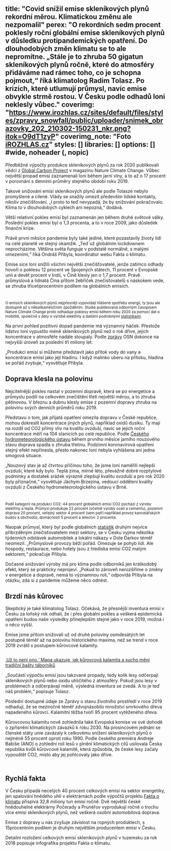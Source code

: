title: "Covid snížil emise skleníkových plynů rekordní měrou. Klimatickou změnu ale nezpomalil"
perex: "O rekordních sedm procent poklesly roční globální emise skleníkových plynů v důsledku protipandemických opatření. Do dlouhodobých změn klimatu se to ale nepromítne. „Stále je to zhruba 50 gigatun skleníkových plynů ročně, které do atmosféry přidáváme nad rámec toho, co je schopna pojmout,“ říká klimatolog Radim Tolasz. Po krizích, které utlumují průmysl, navíc emise obvykle strmě rostou. V Česku podle odhadů loni neklesly vůbec."
coverimg: "https://www.irozhlas.cz/sites/default/files/styles/zpravy_snowfall/public/uploader/snimek_obrazovky_202_210302-150231_nkr.png?itok=O9dT1zyP"
coverimg_note: "Foto <a href='iROZHLAS.cz'>iROZHLAS.cz</a>"
styles: []
libraries: []
options: [] #wide, noheader (, nopic)
---
Předběžné výpočty produkce skleníkových plynů za rok 2020 publikovali vědci z [Global Carbon Project](https://www.globalcarbonproject.org) v magazínu Nature Climate Change. Vůbec největší propad emisí zaznamenali loni během jarní vlny, a to až o 17 procent v porovnání s denními průměry stejného období roku 2019. 

Takové snižování emisí skleníkových plynů ale podle Tolasze nebylo promyšlené a cílené. Vlády se snažily omezit především lidské kontakty, nikoliv znečišťování. „I proto to teď nevypadá, že by snižování pokračovalo. Klima to v dlouhodobých cyklech ani nepozná,“ dodává. 

<right>Větší relativní pokles emisí byl zaznamenán jen během druhé světové války. Poslední pokles emisí byl o 1,3 procenta, a to v roce 2009, jako důsledek finanční krize.</right>

Právě první měsíce pandemie byly také jediné, které pozastavily životy lidí na celé planetě ve stejný okamžik. „Teď už globálním lockdownem neprocházíme. Většina světa funguje v podstatě normálně, s malými omezeními,“ říká Ondráš Přibyla, koordinátor webu Fakta o klimatu. 

Emise sice loni snížili všichni největší znečišťovatelé, jenže zatímco odhady hovoří o poklesu 12 procent ve Spojených státech, 11 procent v Evropské unii a devět procent v Indii, v Číně klesly jen o 1,7 procent. Právě průmyslová a lidnatá Čína přitom žebříček znečisťovatelů s náskokem vede, se zhruba třicetiprocentním podílem na globálních emisích.

<wide>
<div id="graf-1" style="max-width: 820px; margin-left: auto; margin-right: auto;"></div>
<div style="text-align: right; padding-bottom: 10px">
</div>
</wide>

<small>O emisích skleníkových plynů nejpřesněji vypovídají hlášené spotřeby energií, ty jsou ale dostupné až s několikaměsíčním zpožděním. Studie publikovaná odborným časopisem Nature Climate Change proto odhaduje poklesy emisí během roku 2020 za pomocí dat o mobilitě, společně s daty o výrobě elektřiny a dalšími podrobnými [statistikami](https://ec.europa.eu/health/indicators_data/indicators_en).</small>

Na první pohled pozitivní dopad pandemie má významný háček. Přestože lidstvo loni vypustilo méně skleníkových plynů než o rok dříve, jejich koncentrace v atmosféře nadále stoupaly. Podle [zprávy](https://www.unep.org/news-and-stories/press-release/united-science-report-climate-change-has-not-stopped-covid19) OSN dokonce na nejvyšší úroveň za poslední tři miliony let. 

„Produkci emisí si můžeme představit jako přítok vody do vany a koncentrace emisí jako její hladinu. I když malinko uberu na přítoku, hladina se pořád zvyšuje,“ vysvětluje Přibyla. 

## Doprava klesla na polovinu
 
Nejcitelnější pokles nastal v pozemní dopravě, která se po energetice a průmyslu podílí na celkovém znečištění třetí největší měrou, a to zhruba pětinovou. V březnu a dubnu klesly emise z pozemní dopravy zhruba na polovinu svých denních průměrů roku 2019. 

Představu o tom, jak přijatá opatření omezila dopravu v České republice, mohou dokreslit koncentrace jiných plynů, například oxidů dusíku. Ty mají na rozdíl od CO2 přímý vliv na kvalitu ovzduší, navíc se jejich roční koncentrace měří na 104 stanicích po celé republice. Podle [Českého hydrometeorologického ústavu](https://chmibrno.org/blog/infografiky/) během prvního měsíce jarního nouzového stavu doprava spadla o zhruba třetinu. Podzimní koronavirová opatření stejný efekt nepřinesla, přesto nakonec loni nebyla vyhlášena ani jedna smogová situace.

„Nouzový stav je až čtvrtou příčinou toho, že jsme loni naměřili nejlepší ovzduší, které kdy bylo. Teplá zima, mírné léto, převážně dobré rozptylové podmínky a dostatek srážek výrazně zlepšují kvalitu ovzduší a pro rok 2020 byly příznačné,“ vysvětluje Jáchym Brzezina, vedoucí oddělení kvality ovzduší z Českého hydrometeorologického ústavu v Brně.  

<wide>
<div id="graf-2" style="max-width: 820px; margin-left: auto; margin-right: auto;"></div>
<div style="text-align: right; padding-bottom: 10px">
</div>
</wide>

<small>Podíl kategorií na produkci CO2: 44 procent globálních emisí CO2 pochází z výroby elektřiny a tepla. Průmysl produkuje 22 procent (včetně výroby oceli a cementu), pozemní doprava 20 procent, veřejný sektor 4 procent (sem patří například provoz kancelářských budov a obchodů), domácnosti 5 procent a letectví: 2 procenta.</small>

Naopak průmysl, který byl podle globálních [statistik](https://www.nature.com/articles/s41558-020-0797-x) druhým nejvíce přibrzděným znečisťovatelem mezi sektory, se v Česku vyjma několika týdenních odstávek automobilek a lokální nákazy v Dole Darkov téměř neomezil. „Průmyslové provozy běží pořád. Omezuje se pohyb lidí. Ale hospody, restaurace, nebo hotely jsou z hlediska emisí CO2 malým sektorem,“ pokračuje Přibyla. 

Dočasné snižování výroby má pro klima podle odborníků jen krátkodobý efekt, který se prakticky neprojeví. „Pokud to zároveň nerozšíříme o změny v energetice a dopravě, nemá to významnou roli,“ odpovídá Přibyla na otázku, zda si z pandemie můžeme něco odnést. 

## Brzdí nás kůrovec
Skeptický je také klimatolog Tolasz. Očekává, že přesnější inventura emisí v Česku za loňský rok odhalí, že i přes globální pokles a veškerá epidemická opatření budou naše výsledky přinejlepším stejné jako v roce 2019, možná i o něco vyšší. 

Emise jsme přitom snižovali už od druhé poloviny osmdesátých let postupně téměř až na polovinu historického maxima, než se trend v roce 2019 zvrátil s postupem kůrovcové kalamity.

<a href="/zpravy-domov/detske-tabory-skaut-junak-kurovec-sucho-taboriste-tezba-lesa_2007011157_nkr" class="b-inline b-inline--right">
  <div class="b-inline__wrap">
            <div class="b-inline__img">
          <div class="img img--16x9 img--w238">
              <span     class="img__holder " data-srcset='["https://www.irozhlas.cz/sites/default/files/styles/zpravy_rubrikovy_nahled/public/uploader/dji_0887_200629-102600_nkr.JPG?itok=xHEORqyv 238x134"]'  >

  <noscript>    <img src="https://www.irozhlas.cz/sites/default/files/styles/zpravy_rubrikovy_nahled/public/uploader/dji_0887_200629-102600_nkr.JPG?itok=xHEORqyv" alt="" />  </noscript>
</span>
          </div>
        </div>
        <div class="b-inline__content">
      <p class="text-xs--m text-serif">
        ‚Už to není ono.‘ Mapa ukazuje, jak kůrovcová kalamita a sucho mění tradiční bašty táborníků      </p>
    </div>
  </div>
</a>

„Součástí výpočtu emisí jsou takzvané propady, tedy kolik lesy odčerpají skleníkových plynů nebo oxidu uhličitého z atmosféry. Pokud jsou lesy v problémech a odčerpávají méně, výsledná inventura se zvedá. A to je teď náš problém,“ popisuje Tolasz. 

Poslední dostupné údaje ze Zprávy o stavu životního prostředí v roce 2019 odhadují, že se meziročně téměř zdvojnásobilo množství smrkového dřeva napadeného kůrovci. Kalamitní těžba tvoří 95 procent vytěženého dřeva. 

Kůrovcovou kalamitu nově zohlednila také Evropská komise ve své dohodě o zpřísnění klimatických závazků k roku 2030. Na prosincovém jednání se členské státy unie zavázaly k celkovému snížení skleníkových plynů o nejméně 55 procent oproti roku 1990. Podle českého premiéra Andreje Babiše (ANO) o zohlední roli lesů v plnění klimatických cílů usilovala Česka republika kvůli kůrovcové kalamitě, která způsobila, že české lesy začaly vypouštět CO2, místo aby jej pohlcovaly jako dříve.

<wide>
<div id="graf-3" style="max-width: 820px; margin-left: auto; margin-right: auto;"></div>
<div style="text-align: right; padding-bottom: 10px">
</div>
</wide>

## Rychlá fakta

V Česku připadá necelých 40 procent celkových emisí na sektor energetiky, jen spalování hnědého uhlí v elektrárnách podle výpočtů projektu [Fakta o klimatu](https://faktaoklimatu.cz/) přispívá 32,8 miliony tun emisí ročně. Dvě největší české hnědouhelné elektrárny Počerady a Prunéřov vyprodukují ročně o trochu více emisí skleníkových plynů, než veškerá osobní automobilová doprava.

Emise z dopravy u nás zvyšuje závislost na ropných produktech, s 15procentním podílem je druhým největším producentem emisí v Česku. 

Detailní rozložení celkových emisí skleníkových plynů v tuzemsku za rok 2018 popisuje infografika projektu Fakta o klimatu. 

<wide>
<div id="graf-4" style="max-width: 820px; margin-left: auto; margin-right: auto;"></div>
<div style="text-align: right; padding-bottom: 10px">
</div>
</wide>